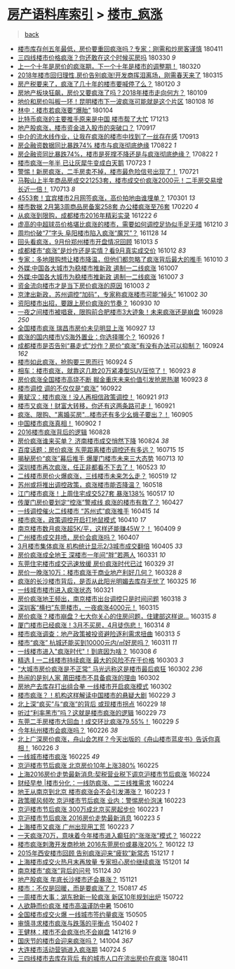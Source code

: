 [房产语料库索引](../../README.md)  > [楼市_疯涨](楼市_疯涨.md)
====
> [back](../README.md)

- [楼市库存创五年最低，房价要重回疯涨吗？专家：刚需和炒房客谨慎](http://jkwz.applinzi.com/ittc/7090749685700756487.html#%E6%A5%BC%E5%B8%82%E5%BA%93%E5%AD%98%E5%88%9B%E4%BA%94%E5%B9%B4%E6%9C%80%E4%BD%8E%EF%BC%8C%E6%88%BF%E4%BB%B7%E8%A6%81%E9%87%8D%E5%9B%9E%E7%96%AF%E6%B6%A8%E5%90%97%EF%BC%9F%E4%B8%93%E5%AE%B6%EF%BC%9A%E5%88%9A%E9%9C%80%E5%92%8C%E7%82%92%E6%88%BF%E5%AE%A2%E8%B0%A8%E6%85%8E) 180411  
- [三四线楼市价格疯涨？你还敢在这个时候买房吗](http://jkwz.applinzi.com/ittc/7086220897063273488.html#%E4%B8%89%E5%9B%9B%E7%BA%BF%E6%A5%BC%E5%B8%82%E4%BB%B7%E6%A0%BC%E7%96%AF%E6%B6%A8%EF%BC%9F%E4%BD%A0%E8%BF%98%E6%95%A2%E5%9C%A8%E8%BF%99%E4%B8%AA%E6%97%B6%E5%80%99%E4%B9%B0%E6%88%BF%E5%90%97) 180330 *9* 
- [上一个十年是房价的疯涨期，下一个十年是楼市的调整期！](http://jkwz.applinzi.com/ittc/7082618156596331526.html#%E4%B8%8A%E4%B8%80%E4%B8%AA%E5%8D%81%E5%B9%B4%E6%98%AF%E6%88%BF%E4%BB%B7%E7%9A%84%E7%96%AF%E6%B6%A8%E6%9C%9F%EF%BC%8C%E4%B8%8B%E4%B8%80%E4%B8%AA%E5%8D%81%E5%B9%B4%E6%98%AF%E6%A5%BC%E5%B8%82%E7%9A%84%E8%B0%83%E6%95%B4%E6%9C%9F%EF%BC%81) 180320  
- [2018年楼市回归理性,房价告别疯涨!开发商挥泪离场，刚需春天来了](http://jkwz.applinzi.com/ittc/7080744172971885578.html#2018%E5%B9%B4%E6%A5%BC%E5%B8%82%E5%9B%9E%E5%BD%92%E7%90%86%E6%80%A7%2C%E6%88%BF%E4%BB%B7%E5%91%8A%E5%88%AB%E7%96%AF%E6%B6%A8%21%E5%BC%80%E5%8F%91%E5%95%86%E6%8C%A5%E6%B3%AA%E7%A6%BB%E5%9C%BA%EF%BC%8C%E5%88%9A%E9%9C%80%E6%98%A5%E5%A4%A9%E6%9D%A5%E4%BA%86) 180315  
- [房产税要来了，疯涨了几十年的楼市要喊停了么？](http://jkwz.applinzi.com/ittc/7060612804053042182.html#%E6%88%BF%E4%BA%A7%E7%A8%8E%E8%A6%81%E6%9D%A5%E4%BA%86%EF%BC%8C%E7%96%AF%E6%B6%A8%E4%BA%86%E5%87%A0%E5%8D%81%E5%B9%B4%E7%9A%84%E6%A5%BC%E5%B8%82%E8%A6%81%E5%96%8A%E5%81%9C%E4%BA%86%E4%B9%88%EF%BC%9F) 180120 *3* 
- [房地产板块狂飙，房价又要疯涨了吗？2018年楼市走向何方？](http://jkwz.applinzi.com/ittc/7056513821647045649.html#%E6%88%BF%E5%9C%B0%E4%BA%A7%E6%9D%BF%E5%9D%97%E7%8B%82%E9%A3%99%EF%BC%8C%E6%88%BF%E4%BB%B7%E5%8F%88%E8%A6%81%E7%96%AF%E6%B6%A8%E4%BA%86%E5%90%97%EF%BC%9F2018%E5%B9%B4%E6%A5%BC%E5%B8%82%E8%B5%B0%E5%90%91%E4%BD%95%E6%96%B9%EF%BC%9F) 180109  
- [地价和房价叫板一环！昆明楼市下一波疯涨可能就是这个片区](http://jkwz.applinzi.com/ittc/7056189653349041159.html#%E5%9C%B0%E4%BB%B7%E5%92%8C%E6%88%BF%E4%BB%B7%E5%8F%AB%E6%9D%BF%E4%B8%80%E7%8E%AF%EF%BC%81%E6%98%86%E6%98%8E%E6%A5%BC%E5%B8%82%E4%B8%8B%E4%B8%80%E6%B3%A2%E7%96%AF%E6%B6%A8%E5%8F%AF%E8%83%BD%E5%B0%B1%E6%98%AF%E8%BF%99%E4%B8%AA%E7%89%87%E5%8C%BA) 180108 *16* 
- [林中：楼市若疯涨要“爆胎”](http://jkwz.applinzi.com/ittc/7054725850937689094.html#%E6%9E%97%E4%B8%AD%EF%BC%9A%E6%A5%BC%E5%B8%82%E8%8B%A5%E7%96%AF%E6%B6%A8%E8%A6%81%E2%80%9C%E7%88%86%E8%83%8E%E2%80%9D) 180104  
- [比特币疯涨的主要推手原来是中国 楼市帮了大忙](http://jkwz.applinzi.com/ittc/7046654739700253713.html#%E6%AF%94%E7%89%B9%E5%B8%81%E7%96%AF%E6%B6%A8%E7%9A%84%E4%B8%BB%E8%A6%81%E6%8E%A8%E6%89%8B%E5%8E%9F%E6%9D%A5%E6%98%AF%E4%B8%AD%E5%9B%BD+%E6%A5%BC%E5%B8%82%E5%B8%AE%E4%BA%86%E5%A4%A7%E5%BF%99) 171213  
- [地产股疯涨，楼市资金进入股市的突破口？](http://jkwz.applinzi.com/ittc/7014414848996410385.html#%E5%9C%B0%E4%BA%A7%E8%82%A1%E7%96%AF%E6%B6%A8%EF%BC%8C%E6%A5%BC%E5%B8%82%E8%B5%84%E9%87%91%E8%BF%9B%E5%85%A5%E8%82%A1%E5%B8%82%E7%9A%84%E7%AA%81%E7%A0%B4%E5%8F%A3%EF%BC%9F) 170917  
- [中介的流水线作业，让我在疯涨的楼市中找到了一丝存在感](http://jkwz.applinzi.com/ittc/7012732163601203985.html#%E4%B8%AD%E4%BB%8B%E7%9A%84%E6%B5%81%E6%B0%B4%E7%BA%BF%E4%BD%9C%E4%B8%9A%EF%BC%8C%E8%AE%A9%E6%88%91%E5%9C%A8%E7%96%AF%E6%B6%A8%E7%9A%84%E6%A5%BC%E5%B8%82%E4%B8%AD%E6%89%BE%E5%88%B0%E4%BA%86%E4%B8%80%E4%B8%9D%E5%AD%98%E5%9C%A8%E6%84%9F) 170913  
- [房企融资数据同比暴跌74% 楼市与疯涨彻底绝缘](http://jkwz.applinzi.com/ittc/7004690637767836688.html#%E6%88%BF%E4%BC%81%E8%9E%8D%E8%B5%84%E6%95%B0%E6%8D%AE%E5%90%8C%E6%AF%94%E6%9A%B4%E8%B7%8C74%25+%E6%A5%BC%E5%B8%82%E4%B8%8E%E7%96%AF%E6%B6%A8%E5%BD%BB%E5%BA%95%E7%BB%9D%E7%BC%98) 170822 *1* 
- [房企融资同比暴跌74%，楼市是死撑不降还是与疯涨彻底绝缘？](http://jkwz.applinzi.com/ittc/7004565517862700048.html#%E6%88%BF%E4%BC%81%E8%9E%8D%E8%B5%84%E5%90%8C%E6%AF%94%E6%9A%B4%E8%B7%8C74%25%EF%BC%8C%E6%A5%BC%E5%B8%82%E6%98%AF%E6%AD%BB%E6%92%91%E4%B8%8D%E9%99%8D%E8%BF%98%E6%98%AF%E4%B8%8E%E7%96%AF%E6%B6%A8%E5%BD%BB%E5%BA%95%E7%BB%9D%E7%BC%98%EF%BC%9F) 170822 *1* 
- [楼市疯涨一年半 已让灰犀牛变成白天鹅](http://jkwz.applinzi.com/ittc/6993509507840607249.html#%E6%A5%BC%E5%B8%82%E7%96%AF%E6%B6%A8%E4%B8%80%E5%B9%B4%E5%8D%8A+%E5%B7%B2%E8%AE%A9%E7%81%B0%E7%8A%80%E7%89%9B%E5%8F%98%E6%88%90%E7%99%BD%E5%A4%A9%E9%B9%85) 170723 *1* 
- [警惕！新房疯涨，二手房卖不掉，楼市最危险信号出现了！](http://jkwz.applinzi.com/ittc/6992697108749354001.html#%E8%AD%A6%E6%83%95%EF%BC%81%E6%96%B0%E6%88%BF%E7%96%AF%E6%B6%A8%EF%BC%8C%E4%BA%8C%E6%89%8B%E6%88%BF%E5%8D%96%E4%B8%8D%E6%8E%89%EF%BC%8C%E6%A5%BC%E5%B8%82%E6%9C%80%E5%8D%B1%E9%99%A9%E4%BF%A1%E5%8F%B7%E5%87%BA%E7%8E%B0%E4%BA%86%EF%BC%81) 170721  
- [马鞍山上半年商品房成交21253套，楼市成交价疯涨2000元！二手房交易增长近一倍！](http://jkwz.applinzi.com/ittc/6989762796165006353.html#%E9%A9%AC%E9%9E%8D%E5%B1%B1%E4%B8%8A%E5%8D%8A%E5%B9%B4%E5%95%86%E5%93%81%E6%88%BF%E6%88%90%E4%BA%A421253%E5%A5%97%EF%BC%8C%E6%A5%BC%E5%B8%82%E6%88%90%E4%BA%A4%E4%BB%B7%E7%96%AF%E6%B6%A82000%E5%85%83%EF%BC%81%E4%BA%8C%E6%89%8B%E6%88%BF%E4%BA%A4%E6%98%93%E5%A2%9E%E9%95%BF%E8%BF%91%E4%B8%80%E5%80%8D%EF%BC%81) 170713 *8* 
- [4553套！宜宾楼市2月网签疯涨，高价拍地由谁埋单？](http://jkwz.applinzi.com/ittc/6940082883246162948.html#4553%E5%A5%97%EF%BC%81%E5%AE%9C%E5%AE%BE%E6%A5%BC%E5%B8%822%E6%9C%88%E7%BD%91%E7%AD%BE%E7%96%AF%E6%B6%A8%EF%BC%8C%E9%AB%98%E4%BB%B7%E6%8B%8D%E5%9C%B0%E7%94%B1%E8%B0%81%E5%9F%8B%E5%8D%95%EF%BC%9F) 170301 *13* 
- [楼市数据 2月第3周商品房备案258套 办公楼疯涨至76套](http://jkwz.applinzi.com/ittc/6936780819946537989.html#%E6%A5%BC%E5%B8%82%E6%95%B0%E6%8D%AE+2%E6%9C%88%E7%AC%AC3%E5%91%A8%E5%95%86%E5%93%81%E6%88%BF%E5%A4%87%E6%A1%88258%E5%A5%97+%E5%8A%9E%E5%85%AC%E6%A5%BC%E7%96%AF%E6%B6%A8%E8%87%B376%E5%A5%97) 170220 *4* 
- [从疯涨到限购，成都楼市2016年精彩实录](http://jkwz.applinzi.com/ittc/6914518928574645253.html#%E4%BB%8E%E7%96%AF%E6%B6%A8%E5%88%B0%E9%99%90%E8%B4%AD%EF%BC%8C%E6%88%90%E9%83%BD%E6%A5%BC%E5%B8%822016%E5%B9%B4%E7%B2%BE%E5%BD%A9%E5%AE%9E%E5%BD%95) 161222 *6* 
- [虚高的中超球员价格堪比疯涨的楼市，需要如何调控足协似手足无措](http://jkwz.applinzi.com/ittc/6910018392269784069.html#%E8%99%9A%E9%AB%98%E7%9A%84%E4%B8%AD%E8%B6%85%E7%90%83%E5%91%98%E4%BB%B7%E6%A0%BC%E5%A0%AA%E6%AF%94%E7%96%AF%E6%B6%A8%E7%9A%84%E6%A5%BC%E5%B8%82%EF%BC%8C%E9%9C%80%E8%A6%81%E5%A6%82%E4%BD%95%E8%B0%83%E6%8E%A7%E8%B6%B3%E5%8D%8F%E4%BC%BC%E6%89%8B%E8%B6%B3%E6%97%A0%E6%8E%AA) 161210 *3* 
- [周均价破“7”字头 阜阳楼市陷入疯涨“魔咒”？](http://jkwz.applinzi.com/ittc/6905487897422988292.html#%E5%91%A8%E5%9D%87%E4%BB%B7%E7%A0%B4%E2%80%9C7%E2%80%9D%E5%AD%97%E5%A4%B4+%E9%98%9C%E9%98%B3%E6%A5%BC%E5%B8%82%E9%99%B7%E5%85%A5%E7%96%AF%E6%B6%A8%E2%80%9C%E9%AD%94%E5%92%92%E2%80%9D%EF%BC%9F) 161128 *14* 
- [回头看疯涨，9月份郑州楼市开盘情况回顾](http://jkwz.applinzi.com/ittc/6888417436440724485.html#%E5%9B%9E%E5%A4%B4%E7%9C%8B%E7%96%AF%E6%B6%A8%EF%BC%8C9%E6%9C%88%E4%BB%BD%E9%83%91%E5%B7%9E%E6%A5%BC%E5%B8%82%E5%BC%80%E7%9B%98%E6%83%85%E5%86%B5%E5%9B%9E%E9%A1%BE) 161013 *5* 
- [成都楼市“疯涨”是炒作还是实情？看9月真实成交价](http://jkwz.applinzi.com/ittc/6888060346656359428.html#%E6%88%90%E9%83%BD%E6%A5%BC%E5%B8%82%E2%80%9C%E7%96%AF%E6%B6%A8%E2%80%9D%E6%98%AF%E7%82%92%E4%BD%9C%E8%BF%98%E6%98%AF%E5%AE%9E%E6%83%85%EF%BC%9F%E7%9C%8B9%E6%9C%88%E7%9C%9F%E5%AE%9E%E6%88%90%E4%BA%A4%E4%BB%B7) 161012 *83* 
- [专家：多地限购想让楼市降温，但他们都忽略了疯涨背后最大的推手](http://jkwz.applinzi.com/ittc/6887432563236275204.html#%E4%B8%93%E5%AE%B6%EF%BC%9A%E5%A4%9A%E5%9C%B0%E9%99%90%E8%B4%AD%E6%83%B3%E8%AE%A9%E6%A5%BC%E5%B8%82%E9%99%8D%E6%B8%A9%EF%BC%8C%E4%BD%86%E4%BB%96%E4%BB%AC%E9%83%BD%E5%BF%BD%E7%95%A5%E4%BA%86%E7%96%AF%E6%B6%A8%E8%83%8C%E5%90%8E%E6%9C%80%E5%A4%A7%E7%9A%84%E6%8E%A8%E6%89%8B) 161010 *3* 
- [外媒:中国各大城市为稳楼市推新政 遏制一二线疯涨](http://jkwz.applinzi.com/ittc/6886174180935992324.html#%E5%A4%96%E5%AA%92%3A%E4%B8%AD%E5%9B%BD%E5%90%84%E5%A4%A7%E5%9F%8E%E5%B8%82%E4%B8%BA%E7%A8%B3%E6%A5%BC%E5%B8%82%E6%8E%A8%E6%96%B0%E6%94%BF+%E9%81%8F%E5%88%B6%E4%B8%80%E4%BA%8C%E7%BA%BF%E7%96%AF%E6%B6%A8) 161007  
- [外媒:中国各大城市为稳楼市推新政 遏制一二线疯涨](http://jkwz.applinzi.com/ittc/6886172885260960773.html#%E5%A4%96%E5%AA%92%3A%E4%B8%AD%E5%9B%BD%E5%90%84%E5%A4%A7%E5%9F%8E%E5%B8%82%E4%B8%BA%E7%A8%B3%E6%A5%BC%E5%B8%82%E6%8E%A8%E6%96%B0%E6%94%BF+%E9%81%8F%E5%88%B6%E4%B8%80%E4%BA%8C%E7%BA%BF%E7%96%AF%E6%B6%A8) 161007 *3* 
- [资金流向楼市才是当下房价疯涨的原因](http://jkwz.applinzi.com/ittc/6884715629457703940.html#%E8%B5%84%E9%87%91%E6%B5%81%E5%90%91%E6%A5%BC%E5%B8%82%E6%89%8D%E6%98%AF%E5%BD%93%E4%B8%8B%E6%88%BF%E4%BB%B7%E7%96%AF%E6%B6%A8%E7%9A%84%E5%8E%9F%E5%9B%A0) 161003 *2* 
- [京津出新政，苏州调控“加码”，专家称疯涨楼市可能“掉头”](http://jkwz.applinzi.com/ittc/6884327949620216837.html#%E4%BA%AC%E6%B4%A5%E5%87%BA%E6%96%B0%E6%94%BF%EF%BC%8C%E8%8B%8F%E5%B7%9E%E8%B0%83%E6%8E%A7%E2%80%9C%E5%8A%A0%E7%A0%81%E2%80%9D%EF%BC%8C%E4%B8%93%E5%AE%B6%E7%A7%B0%E7%96%AF%E6%B6%A8%E6%A5%BC%E5%B8%82%E5%8F%AF%E8%83%BD%E2%80%9C%E6%8E%89%E5%A4%B4%E2%80%9D) 161002 *30* 
- [资阳楼市出招，要跟上房价疯涨的节奏？](http://jkwz.applinzi.com/ittc/6883713497057199108.html#%E8%B5%84%E9%98%B3%E6%A5%BC%E5%B8%82%E5%87%BA%E6%8B%9B%EF%BC%8C%E8%A6%81%E8%B7%9F%E4%B8%8A%E6%88%BF%E4%BB%B7%E7%96%AF%E6%B6%A8%E7%9A%84%E8%8A%82%E5%A5%8F%EF%BC%9F) 160930 *10* 
- [一夜之间楼市被唱衰，限购前合肥楼市3大迹象！未来疯涨还是崩盘](http://jkwz.applinzi.com/ittc/6882837237242283013.html#%E4%B8%80%E5%A4%9C%E4%B9%8B%E9%97%B4%E6%A5%BC%E5%B8%82%E8%A2%AB%E5%94%B1%E8%A1%B0%EF%BC%8C%E9%99%90%E8%B4%AD%E5%89%8D%E5%90%88%E8%82%A5%E6%A5%BC%E5%B8%823%E5%A4%A7%E8%BF%B9%E8%B1%A1%EF%BC%81%E6%9C%AA%E6%9D%A5%E7%96%AF%E6%B6%A8%E8%BF%98%E6%98%AF%E5%B4%A9%E7%9B%98) 160928 *250* 
- [全国楼市疯涨 瑞昌市房价未见明显上涨](http://jkwz.applinzi.com/ittc/6882489111033676804.html#%E5%85%A8%E5%9B%BD%E6%A5%BC%E5%B8%82%E7%96%AF%E6%B6%A8+%E7%91%9E%E6%98%8C%E5%B8%82%E6%88%BF%E4%BB%B7%E6%9C%AA%E8%A7%81%E6%98%8E%E6%98%BE%E4%B8%8A%E6%B6%A8) 160927 *13* 
- [疯涨的国内楼市VS海外置业：你选择哪个？](http://jkwz.applinzi.com/ittc/6882088616905409540.html#%E7%96%AF%E6%B6%A8%E7%9A%84%E5%9B%BD%E5%86%85%E6%A5%BC%E5%B8%82VS%E6%B5%B7%E5%A4%96%E7%BD%AE%E4%B8%9A%EF%BC%9A%E4%BD%A0%E9%80%89%E6%8B%A9%E5%93%AA%E4%B8%AA%EF%BC%9F) 160926 *1* 
- [成都楼市是否告别“暴走式”炒作？房价“疯涨”有没有办法可以抑制？](http://jkwz.applinzi.com/ittc/6881525179573863428.html#%E6%88%90%E9%83%BD%E6%A5%BC%E5%B8%82%E6%98%AF%E5%90%A6%E5%91%8A%E5%88%AB%E2%80%9C%E6%9A%B4%E8%B5%B0%E5%BC%8F%E2%80%9D%E7%82%92%E4%BD%9C%EF%BC%9F%E6%88%BF%E4%BB%B7%E2%80%9C%E7%96%AF%E6%B6%A8%E2%80%9D%E6%9C%89%E6%B2%A1%E6%9C%89%E5%8A%9E%E6%B3%95%E5%8F%AF%E4%BB%A5%E6%8A%91%E5%88%B6%EF%BC%9F) 160924 *162* 
- [楼市如此疯涨，抢购要三思而行](http://jkwz.applinzi.com/ittc/6881344782982448132.html#%E6%A5%BC%E5%B8%82%E5%A6%82%E6%AD%A4%E7%96%AF%E6%B6%A8%EF%BC%8C%E6%8A%A2%E8%B4%AD%E8%A6%81%E4%B8%89%E6%80%9D%E8%80%8C%E8%A1%8C) 160924 *5* 
- [相车：楼市疯涨，就靠这几款20万紧凑型SUV压惊了！](http://jkwz.applinzi.com/ittc/6880724170568107013.html#%E7%9B%B8%E8%BD%A6%EF%BC%9A%E6%A5%BC%E5%B8%82%E7%96%AF%E6%B6%A8%EF%BC%8C%E5%B0%B1%E9%9D%A0%E8%BF%99%E5%87%A0%E6%AC%BE20%E4%B8%87%E7%B4%A7%E5%87%91%E5%9E%8BSUV%E5%8E%8B%E6%83%8A%E4%BA%86%EF%BC%81) 160923 *8* 
- [房价疯涨全国楼市高烧不断 掘金重庆未来价值引发抢房热潮](http://jkwz.applinzi.com/ittc/6880909803387356165.html#%E6%88%BF%E4%BB%B7%E7%96%AF%E6%B6%A8%E5%85%A8%E5%9B%BD%E6%A5%BC%E5%B8%82%E9%AB%98%E7%83%A7%E4%B8%8D%E6%96%AD+%E6%8E%98%E9%87%91%E9%87%8D%E5%BA%86%E6%9C%AA%E6%9D%A5%E4%BB%B7%E5%80%BC%E5%BC%95%E5%8F%91%E6%8A%A2%E6%88%BF%E7%83%AD%E6%BD%AE) 160923 *8* 
- [楼市调控 调的不仅仅是“疯涨”](http://jkwz.applinzi.com/ittc/6880607832709268485.html#%E6%A5%BC%E5%B8%82%E8%B0%83%E6%8E%A7+%E8%B0%83%E7%9A%84%E4%B8%8D%E4%BB%85%E4%BB%85%E6%98%AF%E2%80%9C%E7%96%AF%E6%B6%A8%E2%80%9D) 160922  
- [黄斌汉：楼市疯涨！没人再相信政策调控！](http://jkwz.applinzi.com/ittc/6880313262494712836.html#%E9%BB%84%E6%96%8C%E6%B1%89%EF%BC%9A%E6%A5%BC%E5%B8%82%E7%96%AF%E6%B6%A8%EF%BC%81%E6%B2%A1%E4%BA%BA%E5%86%8D%E7%9B%B8%E4%BF%A1%E6%94%BF%E7%AD%96%E8%B0%83%E6%8E%A7%EF%BC%81) 160921 *913* 
- [楼市又疯涨！财富大转移，你还有这两条路可走！](http://jkwz.applinzi.com/ittc/6880246867836797956.html#%E6%A5%BC%E5%B8%82%E5%8F%88%E7%96%AF%E6%B6%A8%EF%BC%81%E8%B4%A2%E5%AF%8C%E5%A4%A7%E8%BD%AC%E7%A7%BB%EF%BC%8C%E4%BD%A0%E8%BF%98%E6%9C%89%E8%BF%99%E4%B8%A4%E6%9D%A1%E8%B7%AF%E5%8F%AF%E8%B5%B0%EF%BC%81) 160921  
- [疯涨、限购、&quot;离婚买房&quot;...楼市还有多少幺蛾子要出？！](http://jkwz.applinzi.com/ittc/6874342669790217220.html#%E7%96%AF%E6%B6%A8%E3%80%81%E9%99%90%E8%B4%AD%E3%80%81%26quot%3B%E7%A6%BB%E5%A9%9A%E4%B9%B0%E6%88%BF%26quot%3B...%E6%A5%BC%E5%B8%82%E8%BF%98%E6%9C%89%E5%A4%9A%E5%B0%91%E5%B9%BA%E8%9B%BE%E5%AD%90%E8%A6%81%E5%87%BA%EF%BC%9F%EF%BC%81) 160905  
- [中国楼市疯涨真相！](http://jkwz.applinzi.com/ittc/6873191919429092357.html#%E4%B8%AD%E5%9B%BD%E6%A5%BC%E5%B8%82%E7%96%AF%E6%B6%A8%E7%9C%9F%E7%9B%B8%EF%BC%81) 160902 *1* 
- [2016楼市疯涨背后的逻辑](http://jkwz.applinzi.com/ittc/6871320883314033669.html#2016%E6%A5%BC%E5%B8%82%E7%96%AF%E6%B6%A8%E8%83%8C%E5%90%8E%E7%9A%84%E9%80%BB%E8%BE%91) 160828  
- [房价疯涨谁来买单？ 济南楼市成交悄然下降](http://jkwz.applinzi.com/ittc/6869998388803798021.html#%E6%88%BF%E4%BB%B7%E7%96%AF%E6%B6%A8%E8%B0%81%E6%9D%A5%E4%B9%B0%E5%8D%95%EF%BC%9F+%E6%B5%8E%E5%8D%97%E6%A5%BC%E5%B8%82%E6%88%90%E4%BA%A4%E6%82%84%E7%84%B6%E4%B8%8B%E9%99%8D) 160824 *38* 
- [百度话题：房价疯涨 东莞距离楼市调控还有多远？](http://jkwz.applinzi.com/ittc/6854977059000157188.html#%E7%99%BE%E5%BA%A6%E8%AF%9D%E9%A2%98%EF%BC%9A%E6%88%BF%E4%BB%B7%E7%96%AF%E6%B6%A8+%E4%B8%9C%E8%8E%9E%E8%B7%9D%E7%A6%BB%E6%A5%BC%E5%B8%82%E8%B0%83%E6%8E%A7%E8%BF%98%E6%9C%89%E5%A4%9A%E8%BF%9C%EF%BC%9F) 160715 *15* 
- [揭秘房价“疯涨”幕后推手 爆厦门楼市未来三大态势](http://jkwz.applinzi.com/ittc/6854392844420383748.html#%E6%8F%AD%E7%A7%98%E6%88%BF%E4%BB%B7%E2%80%9C%E7%96%AF%E6%B6%A8%E2%80%9D%E5%B9%95%E5%90%8E%E6%8E%A8%E6%89%8B+%E7%88%86%E5%8E%A6%E9%97%A8%E6%A5%BC%E5%B8%82%E6%9C%AA%E6%9D%A5%E4%B8%89%E5%A4%A7%E6%80%81%E5%8A%BF) 160713 *10* 
- [深圳楼市再次疯涨，任正非都看不下去了！](http://jkwz.applinzi.com/ittc/6835372067050226693.html#%E6%B7%B1%E5%9C%B3%E6%A5%BC%E5%B8%82%E5%86%8D%E6%AC%A1%E7%96%AF%E6%B6%A8%EF%BC%8C%E4%BB%BB%E6%AD%A3%E9%9D%9E%E9%83%BD%E7%9C%8B%E4%B8%8D%E4%B8%8B%E5%8E%BB%E4%BA%86%EF%BC%81) 160523 *10* 
- [二线楼市房价火爆疯涨，三线楼市未来怎么走？](http://jkwz.applinzi.com/ittc/6833961015431398404.html#%E4%BA%8C%E7%BA%BF%E6%A5%BC%E5%B8%82%E6%88%BF%E4%BB%B7%E7%81%AB%E7%88%86%E7%96%AF%E6%B6%A8%EF%BC%8C%E4%B8%89%E7%BA%BF%E6%A5%BC%E5%B8%82%E6%9C%AA%E6%9D%A5%E6%80%8E%E4%B9%88%E8%B5%B0%EF%BC%9F) 160519 *12* 
- [苏州或将推出调控政策，疯涨楼市能否降温？](http://jkwz.applinzi.com/ittc/6833639961416696836.html#%E8%8B%8F%E5%B7%9E%E6%88%96%E5%B0%86%E6%8E%A8%E5%87%BA%E8%B0%83%E6%8E%A7%E6%94%BF%E7%AD%96%EF%BC%8C%E7%96%AF%E6%B6%A8%E6%A5%BC%E5%B8%82%E8%83%BD%E5%90%A6%E9%99%8D%E6%B8%A9%EF%BC%9F) 160518  
- [江门楼市疯涨！上周住宅成交527套 暴涨138%](http://jkwz.applinzi.com/ittc/6833126822493291525.html#%E6%B1%9F%E9%97%A8%E6%A5%BC%E5%B8%82%E7%96%AF%E6%B6%A8%EF%BC%81%E4%B8%8A%E5%91%A8%E4%BD%8F%E5%AE%85%E6%88%90%E4%BA%A4527%E5%A5%97+%E6%9A%B4%E6%B6%A8138%25) 160517 *10* 
- [传厦门房价要划定“控涨”警戒线 疯涨的楼市有救了？](http://jkwz.applinzi.com/ittc/6825839160719836164.html#%E4%BC%A0%E5%8E%A6%E9%97%A8%E6%88%BF%E4%BB%B7%E8%A6%81%E5%88%92%E5%AE%9A%E2%80%9C%E6%8E%A7%E6%B6%A8%E2%80%9D%E8%AD%A6%E6%88%92%E7%BA%BF+%E7%96%AF%E6%B6%A8%E7%9A%84%E6%A5%BC%E5%B8%82%E6%9C%89%E6%95%91%E4%BA%86%EF%BC%9F) 160427  
- [一线调控催火二线楼市 “苏州式”疯涨推手](http://jkwz.applinzi.com/ittc/6821450455586440196.html#%E4%B8%80%E7%BA%BF%E8%B0%83%E6%8E%A7%E5%82%AC%E7%81%AB%E4%BA%8C%E7%BA%BF%E6%A5%BC%E5%B8%82+%E2%80%9C%E8%8B%8F%E5%B7%9E%E5%BC%8F%E2%80%9D%E7%96%AF%E6%B6%A8%E6%8E%A8%E6%89%8B) 160415 *14* 
- [楼市疯涨，政策调控开启打地鼠模式](http://jkwz.applinzi.com/ittc/6819569461111555076.html#%E6%A5%BC%E5%B8%82%E7%96%AF%E6%B6%A8%EF%BC%8C%E6%94%BF%E7%AD%96%E8%B0%83%E6%8E%A7%E5%BC%80%E5%90%AF%E6%89%93%E5%9C%B0%E9%BC%A0%E6%A8%A1%E5%BC%8F) 160410 *17* 
- [南京楼市数月疯涨超5K/平，这样还能赚45W？！](http://jkwz.applinzi.com/ittc/6818995731910099973.html#%E5%8D%97%E4%BA%AC%E6%A5%BC%E5%B8%82%E6%95%B0%E6%9C%88%E7%96%AF%E6%B6%A8%E8%B6%855K%2F%E5%B9%B3%EF%BC%8C%E8%BF%99%E6%A0%B7%E8%BF%98%E8%83%BD%E8%B5%9A45W%EF%BC%9F%EF%BC%81) 160409 *9* 
- [广州楼市成交井喷，房价会疯涨吗？](http://jkwz.applinzi.com/ittc/6818368697101976581.html#%E5%B9%BF%E5%B7%9E%E6%A5%BC%E5%B8%82%E6%88%90%E4%BA%A4%E4%BA%95%E5%96%B7%EF%BC%8C%E6%88%BF%E4%BB%B7%E4%BC%9A%E7%96%AF%E6%B6%A8%E5%90%97%EF%BC%9F) 160407  
- [3月楼市集体疯涨 机构统计显示2/3城市成交翻倍](http://jkwz.applinzi.com/ittc/6817720095790859269.html#3%E6%9C%88%E6%A5%BC%E5%B8%82%E9%9B%86%E4%BD%93%E7%96%AF%E6%B6%A8+%E6%9C%BA%E6%9E%84%E7%BB%9F%E8%AE%A1%E6%98%BE%E7%A4%BA2%2F3%E5%9F%8E%E5%B8%82%E6%88%90%E4%BA%A4%E7%BF%BB%E5%80%8D) 160405 *33* 
- [房价疯涨成全地王 深楼市一年间“胖”若两人](http://jkwz.applinzi.com/ittc/6815723801144722437.html#%E6%88%BF%E4%BB%B7%E7%96%AF%E6%B6%A8%E6%88%90%E5%85%A8%E5%9C%B0%E7%8E%8B+%E6%B7%B1%E6%A5%BC%E5%B8%82%E4%B8%80%E5%B9%B4%E9%97%B4%E2%80%9C%E8%83%96%E2%80%9D%E8%8B%A5%E4%B8%A4%E4%BA%BA) 160331 *10* 
- [东莞住宅楼市成交迅速放缓 房价疯涨时代已过](http://jkwz.applinzi.com/ittc/6814957453716227077.html#%E4%B8%9C%E8%8E%9E%E4%BD%8F%E5%AE%85%E6%A5%BC%E5%B8%82%E6%88%90%E4%BA%A4%E8%BF%85%E9%80%9F%E6%94%BE%E7%BC%93+%E6%88%BF%E4%BB%B7%E7%96%AF%E6%B6%A8%E6%97%B6%E4%BB%A3%E5%B7%B2%E8%BF%87) 160329 *31* 
- [房价一晚涨10万：楼市疯涨于商业地产利好几何？](http://jkwz.applinzi.com/ittc/6814647482008994820.html#%E6%88%BF%E4%BB%B7%E4%B8%80%E6%99%9A%E6%B6%A810%E4%B8%87%EF%BC%9A%E6%A5%BC%E5%B8%82%E7%96%AF%E6%B6%A8%E4%BA%8E%E5%95%86%E4%B8%9A%E5%9C%B0%E4%BA%A7%E5%88%A9%E5%A5%BD%E5%87%A0%E4%BD%95%EF%BC%9F) 160328 *8* 
- [疯涨的长沙楼市背后，是否从此阳光明媚去库存无忧了](http://jkwz.applinzi.com/ittc/6813547823278588933.html#%E7%96%AF%E6%B6%A8%E7%9A%84%E9%95%BF%E6%B2%99%E6%A5%BC%E5%B8%82%E8%83%8C%E5%90%8E%EF%BC%8C%E6%98%AF%E5%90%A6%E4%BB%8E%E6%AD%A4%E9%98%B3%E5%85%89%E6%98%8E%E5%AA%9A%E5%8E%BB%E5%BA%93%E5%AD%98%E6%97%A0%E5%BF%A7%E4%BA%86) 160325 *16* 
- [一线城市楼市进入疯涨状态](http://jkwz.applinzi.com/ittc/6803002680133813252.html#%E4%B8%80%E7%BA%BF%E5%9F%8E%E5%B8%82%E6%A5%BC%E5%B8%82%E8%BF%9B%E5%85%A5%E7%96%AF%E6%B6%A8%E7%8A%B6%E6%80%81) 160321  
- [房价疯涨地王频出，南京楼市出台调控只是时间问题](http://jkwz.applinzi.com/ittc/6810994672277128197.html#%E6%88%BF%E4%BB%B7%E7%96%AF%E6%B6%A8%E5%9C%B0%E7%8E%8B%E9%A2%91%E5%87%BA%EF%BC%8C%E5%8D%97%E4%BA%AC%E6%A5%BC%E5%B8%82%E5%87%BA%E5%8F%B0%E8%B0%83%E6%8E%A7%E5%8F%AA%E6%98%AF%E6%97%B6%E9%97%B4%E9%97%AE%E9%A2%98) 160318 *3* 
- [深圳客“横扫”东莞楼市，一夜疯涨4000元！](http://jkwz.applinzi.com/ittc/6809851297972880389.html#%E6%B7%B1%E5%9C%B3%E5%AE%A2%E2%80%9C%E6%A8%AA%E6%89%AB%E2%80%9D%E4%B8%9C%E8%8E%9E%E6%A5%BC%E5%B8%82%EF%BC%8C%E4%B8%80%E5%A4%9C%E7%96%AF%E6%B6%A84000%E5%85%83%EF%BC%81) 160315  
- [房价疯涨？楼市崩盘？七大你关心的住房问题，住建部这样说...](http://jkwz.applinzi.com/ittc/6809801908462027780.html#%E6%88%BF%E4%BB%B7%E7%96%AF%E6%B6%A8%EF%BC%9F%E6%A5%BC%E5%B8%82%E5%B4%A9%E7%9B%98%EF%BC%9F%E4%B8%83%E5%A4%A7%E4%BD%A0%E5%85%B3%E5%BF%83%E7%9A%84%E4%BD%8F%E6%88%BF%E9%97%AE%E9%A2%98%EF%BC%8C%E4%BD%8F%E5%BB%BA%E9%83%A8%E8%BF%99%E6%A0%B7%E8%AF%B4...) 160315 *8* 
- [厦门楼市已经疯涨！3月不买房，4月徒伤悲！](http://jkwz.applinzi.com/ittc/6809419188007355397.html#%E5%8E%A6%E9%97%A8%E6%A5%BC%E5%B8%82%E5%B7%B2%E7%BB%8F%E7%96%AF%E6%B6%A8%EF%BC%813%E6%9C%88%E4%B8%8D%E4%B9%B0%E6%88%BF%EF%BC%8C4%E6%9C%88%E5%BE%92%E4%BC%A4%E6%82%B2%EF%BC%81) 160314 *8* 
- [楼市疯涨调查：地产政策被投资避险逐利需求扭曲](http://jkwz.applinzi.com/ittc/6809033604512351237.html#%E6%A5%BC%E5%B8%82%E7%96%AF%E6%B6%A8%E8%B0%83%E6%9F%A5%EF%BC%9A%E5%9C%B0%E4%BA%A7%E6%94%BF%E7%AD%96%E8%A2%AB%E6%8A%95%E8%B5%84%E9%81%BF%E9%99%A9%E9%80%90%E5%88%A9%E9%9C%80%E6%B1%82%E6%89%AD%E6%9B%B2) 160313 *5* 
- [楼市“疯涨” 杭城还能买到10000元内/㎡好房吗？](http://jkwz.applinzi.com/ittc/6808371233917764612.html#%E6%A5%BC%E5%B8%82%E2%80%9C%E7%96%AF%E6%B6%A8%E2%80%9D+%E6%9D%AD%E5%9F%8E%E8%BF%98%E8%83%BD%E4%B9%B0%E5%88%B010000%E5%85%83%E5%86%85%2F%E3%8E%A1%E5%A5%BD%E6%88%BF%E5%90%97%EF%BC%9F) 160311 *11* 
- [一线楼市进入&quot;疯涨时代&quot;！到底因为啥？](http://jkwz.applinzi.com/ittc/6807338193678500869.html#%E4%B8%80%E7%BA%BF%E6%A5%BC%E5%B8%82%E8%BF%9B%E5%85%A5%26quot%3B%E7%96%AF%E6%B6%A8%E6%97%B6%E4%BB%A3%26quot%3B%EF%BC%81%E5%88%B0%E5%BA%95%E5%9B%A0%E4%B8%BA%E5%95%A5%EF%BC%9F) 160308 *6* 
- [精选┃一二线楼市持续疯涨 最大的风险不在于价格](http://jkwz.applinzi.com/ittc/6805459034324861957.html#%E7%B2%BE%E9%80%89%E2%94%83%E4%B8%80%E4%BA%8C%E7%BA%BF%E6%A5%BC%E5%B8%82%E6%8C%81%E7%BB%AD%E7%96%AF%E6%B6%A8+%E6%9C%80%E5%A4%A7%E7%9A%84%E9%A3%8E%E9%99%A9%E4%B8%8D%E5%9C%A8%E4%BA%8E%E4%BB%B7%E6%A0%BC) 160303 *3* 
- [“大城市房价疯涨是不正常” 马光远称这是楼市最后疯狂](http://jkwz.applinzi.com/ittc/6805080809245508613.html#%E2%80%9C%E5%A4%A7%E5%9F%8E%E5%B8%82%E6%88%BF%E4%BB%B7%E7%96%AF%E6%B6%A8%E6%98%AF%E4%B8%8D%E6%AD%A3%E5%B8%B8%E2%80%9D+%E9%A9%AC%E5%85%89%E8%BF%9C%E7%A7%B0%E8%BF%99%E6%98%AF%E6%A5%BC%E5%B8%82%E6%9C%80%E5%90%8E%E7%96%AF%E7%8B%82) 160302 *236* 
- [热闹的是别人家 莆田楼市不具备疯涨的理由](http://jkwz.applinzi.com/ittc/6805033568866665476.html#%E7%83%AD%E9%97%B9%E7%9A%84%E6%98%AF%E5%88%AB%E4%BA%BA%E5%AE%B6+%E8%8E%86%E7%94%B0%E6%A5%BC%E5%B8%82%E4%B8%8D%E5%85%B7%E5%A4%87%E7%96%AF%E6%B6%A8%E7%9A%84%E7%90%86%E7%94%B1) 160302  
- [房地产去库存打出组合拳 一线楼市开启疯涨模式](http://jkwz.applinzi.com/ittc/6804999107340928004.html#%E6%88%BF%E5%9C%B0%E4%BA%A7%E5%8E%BB%E5%BA%93%E5%AD%98%E6%89%93%E5%87%BA%E7%BB%84%E5%90%88%E6%8B%B3+%E4%B8%80%E7%BA%BF%E6%A5%BC%E5%B8%82%E5%BC%80%E5%90%AF%E7%96%AF%E6%B6%A8%E6%A8%A1%E5%BC%8F) 160302  
- [楼市疯涨？！机构这样解读中国楼市的悬疑大剧](http://jkwz.applinzi.com/ittc/6804359633674175492.html#%E6%A5%BC%E5%B8%82%E7%96%AF%E6%B6%A8%EF%BC%9F%EF%BC%81%E6%9C%BA%E6%9E%84%E8%BF%99%E6%A0%B7%E8%A7%A3%E8%AF%BB%E4%B8%AD%E5%9B%BD%E6%A5%BC%E5%B8%82%E7%9A%84%E6%82%AC%E7%96%91%E5%A4%A7%E5%89%A7) 160229 *3* 
- [北上深“疯买”与“疯涨”的背后 或现楼市拐点](http://jkwz.applinzi.com/ittc/6804320759203759109.html#%E5%8C%97%E4%B8%8A%E6%B7%B1%E2%80%9C%E7%96%AF%E4%B9%B0%E2%80%9D%E4%B8%8E%E2%80%9C%E7%96%AF%E6%B6%A8%E2%80%9D%E7%9A%84%E8%83%8C%E5%90%8E+%E6%88%96%E7%8E%B0%E6%A5%BC%E5%B8%82%E6%8B%90%E7%82%B9) 160229 *18* 
- [听过“利率黑市”吗？这就是楼市疯涨的逻辑](http://jkwz.applinzi.com/ittc/6804274075513914373.html#%E5%90%AC%E8%BF%87%E2%80%9C%E5%88%A9%E7%8E%87%E9%BB%91%E5%B8%82%E2%80%9D%E5%90%97%EF%BC%9F%E8%BF%99%E5%B0%B1%E6%98%AF%E6%A5%BC%E5%B8%82%E7%96%AF%E6%B6%A8%E7%9A%84%E9%80%BB%E8%BE%91) 160229 *73* 
- [东莞二手房楼市大回血！成交环比疯涨79.55%！](http://jkwz.applinzi.com/ittc/6804260645855822852.html#%E4%B8%9C%E8%8E%9E%E4%BA%8C%E6%89%8B%E6%88%BF%E6%A5%BC%E5%B8%82%E5%A4%A7%E5%9B%9E%E8%A1%80%EF%BC%81%E6%88%90%E4%BA%A4%E7%8E%AF%E6%AF%94%E7%96%AF%E6%B6%A879.55%25%EF%BC%81) 160229 *5* 
- [今年杭州楼市会疯涨吗？](http://jkwz.applinzi.com/ittc/6803084679414547461.html#%E4%BB%8A%E5%B9%B4%E6%9D%AD%E5%B7%9E%E6%A5%BC%E5%B8%82%E4%BC%9A%E7%96%AF%E6%B6%A8%E5%90%97%EF%BC%9F) 160226 *38* 
- [北上广深房价疯涨，舟山会怎样？今天出版的《舟山楼市蓝皮书》告诉你真相！](http://jkwz.applinzi.com/ittc/6802935247519876101.html#%E5%8C%97%E4%B8%8A%E5%B9%BF%E6%B7%B1%E6%88%BF%E4%BB%B7%E7%96%AF%E6%B6%A8%EF%BC%8C%E8%88%9F%E5%B1%B1%E4%BC%9A%E6%80%8E%E6%A0%B7%EF%BC%9F%E4%BB%8A%E5%A4%A9%E5%87%BA%E7%89%88%E7%9A%84%E3%80%8A%E8%88%9F%E5%B1%B1%E6%A5%BC%E5%B8%82%E8%93%9D%E7%9A%AE%E4%B9%A6%E3%80%8B%E5%91%8A%E8%AF%89%E4%BD%A0%E7%9C%9F%E7%9B%B8%EF%BC%81) 160226 *3* 
- [一线城市楼市疯涨](http://jkwz.applinzi.com/ittc/6802719438839219205.html#%E4%B8%80%E7%BA%BF%E5%9F%8E%E5%B8%82%E6%A5%BC%E5%B8%82%E7%96%AF%E6%B6%A8) 160225 *49* 
- [京沪楼市节后疯涨 北京房价10年上涨380%](http://jkwz.applinzi.com/ittc/6802689419203052548.html#%E4%BA%AC%E6%B2%AA%E6%A5%BC%E5%B8%82%E8%8A%82%E5%90%8E%E7%96%AF%E6%B6%A8+%E5%8C%97%E4%BA%AC%E6%88%BF%E4%BB%B710%E5%B9%B4%E4%B8%8A%E6%B6%A8380%25) 160225  
- [上海2016房价走势最新消息:契税营业税下调京沪楼市节后疯涨](http://jkwz.applinzi.com/ittc/6802401678477231108.html#%E4%B8%8A%E6%B5%B72016%E6%88%BF%E4%BB%B7%E8%B5%B0%E5%8A%BF%E6%9C%80%E6%96%B0%E6%B6%88%E6%81%AF%3A%E5%A5%91%E7%A8%8E%E8%90%A5%E4%B8%9A%E7%A8%8E%E4%B8%8B%E8%B0%83%E4%BA%AC%E6%B2%AA%E6%A5%BC%E5%B8%82%E8%8A%82%E5%90%8E%E7%96%AF%E6%B6%A8) 160224  
- [财经早参 |楼市分化：一线防疯涨、二三线推需求](http://jkwz.applinzi.com/ittc/6802307315768230917.html#%E8%B4%A2%E7%BB%8F%E6%97%A9%E5%8F%82+%7C%E6%A5%BC%E5%B8%82%E5%88%86%E5%8C%96%EF%BC%9A%E4%B8%80%E7%BA%BF%E9%98%B2%E7%96%AF%E6%B6%A8%E3%80%81%E4%BA%8C%E4%B8%89%E7%BA%BF%E6%8E%A8%E9%9C%80%E6%B1%82) 160224  
- [地王从南京到北京 楼市疯涨会不会引发滞涨？](http://jkwz.applinzi.com/ittc/6802137565868065796.html#%E5%9C%B0%E7%8E%8B%E4%BB%8E%E5%8D%97%E4%BA%AC%E5%88%B0%E5%8C%97%E4%BA%AC+%E6%A5%BC%E5%B8%82%E7%96%AF%E6%B6%A8%E4%BC%9A%E4%B8%8D%E4%BC%9A%E5%BC%95%E5%8F%91%E6%BB%9E%E6%B6%A8%EF%BC%9F) 160223 *1* 
- [政策暖风频吹 京沪楼市节后疯涨 业内：警惕房价泡沫](http://jkwz.applinzi.com/ittc/6802056760294638597.html#%E6%94%BF%E7%AD%96%E6%9A%96%E9%A3%8E%E9%A2%91%E5%90%B9+%E4%BA%AC%E6%B2%AA%E6%A5%BC%E5%B8%82%E8%8A%82%E5%90%8E%E7%96%AF%E6%B6%A8+%E4%B8%9A%E5%86%85%EF%BC%9A%E8%AD%A6%E6%83%95%E6%88%BF%E4%BB%B7%E6%B3%A1%E6%B2%AB) 160223  
- [京沪楼市节后疯涨 300万成北京买房起步价](http://jkwz.applinzi.com/ittc/6802052555093836805.html#%E4%BA%AC%E6%B2%AA%E6%A5%BC%E5%B8%82%E8%8A%82%E5%90%8E%E7%96%AF%E6%B6%A8+300%E4%B8%87%E6%88%90%E5%8C%97%E4%BA%AC%E4%B9%B0%E6%88%BF%E8%B5%B7%E6%AD%A5%E4%BB%B7) 160223 *1* 
- [京沪楼市节后疯涨 2016房价走势最新消息](http://jkwz.applinzi.com/ittc/6802016239027225604.html#%E4%BA%AC%E6%B2%AA%E6%A5%BC%E5%B8%82%E8%8A%82%E5%90%8E%E7%96%AF%E6%B6%A8+2016%E6%88%BF%E4%BB%B7%E8%B5%B0%E5%8A%BF%E6%9C%80%E6%96%B0%E6%B6%88%E6%81%AF) 160223 *5* 
- [上海楼市又疯涨 广州出现用工荒](http://jkwz.applinzi.com/ittc/6801971580682896388.html#%E4%B8%8A%E6%B5%B7%E6%A5%BC%E5%B8%82%E5%8F%88%E7%96%AF%E6%B6%A8+%E5%B9%BF%E5%B7%9E%E5%87%BA%E7%8E%B0%E7%94%A8%E5%B7%A5%E8%8D%92) 160223 *7* 
- [一天疯涨70万，意味着今年楼市进入癫狂的“涨涨涨”模式？](http://jkwz.applinzi.com/ittc/6801666450133615620.html#%E4%B8%80%E5%A4%A9%E7%96%AF%E6%B6%A870%E4%B8%87%EF%BC%8C%E6%84%8F%E5%91%B3%E7%9D%80%E4%BB%8A%E5%B9%B4%E6%A5%BC%E5%B8%82%E8%BF%9B%E5%85%A5%E7%99%AB%E7%8B%82%E7%9A%84%E2%80%9C%E6%B6%A8%E6%B6%A8%E6%B6%A8%E2%80%9D%E6%A8%A1%E5%BC%8F%EF%BC%9F) 160222  
- [楼市疯涨刺激开发商抢地 2016东莞房价或暴涨20%？](http://jkwz.applinzi.com/ittc/6790080494683292676.html#%E6%A5%BC%E5%B8%82%E7%96%AF%E6%B6%A8%E5%88%BA%E6%BF%80%E5%BC%80%E5%8F%91%E5%95%86%E6%8A%A2%E5%9C%B0+2016%E4%B8%9C%E8%8E%9E%E6%88%BF%E4%BB%B7%E6%88%96%E6%9A%B4%E6%B6%A820%25%EF%BC%9F) 160122 *13* 
- [2015年西安楼市回顾 告别疯涨迎来“疲软”新常态](http://jkwz.applinzi.com/ittc/6776706285496173572.html#2015%E5%B9%B4%E8%A5%BF%E5%AE%89%E6%A5%BC%E5%B8%82%E5%9B%9E%E9%A1%BE+%E5%91%8A%E5%88%AB%E7%96%AF%E6%B6%A8%E8%BF%8E%E6%9D%A5%E2%80%9C%E7%96%B2%E8%BD%AF%E2%80%9D%E6%96%B0%E5%B8%B8%E6%80%81) 151217 *1* 
- [上海楼市成交火热月末再放量 专家担心房价继续疯涨](http://jkwz.applinzi.com/ittc/6770784270817952773.html#%E4%B8%8A%E6%B5%B7%E6%A5%BC%E5%B8%82%E6%88%90%E4%BA%A4%E7%81%AB%E7%83%AD%E6%9C%88%E6%9C%AB%E5%86%8D%E6%94%BE%E9%87%8F+%E4%B8%93%E5%AE%B6%E6%8B%85%E5%BF%83%E6%88%BF%E4%BB%B7%E7%BB%A7%E7%BB%AD%E7%96%AF%E6%B6%A8) 151201 *14* 
- [南京楼市“疯涨”背后的问号](http://jkwz.applinzi.com/ittc/6768179674098435077.html#%E5%8D%97%E4%BA%AC%E6%A5%BC%E5%B8%82%E2%80%9C%E7%96%AF%E6%B6%A8%E2%80%9D%E8%83%8C%E5%90%8E%E7%9A%84%E9%97%AE%E5%8F%B7) 151124 *30* 
- [地产股疯涨 年底长沙楼市还会暴涨？](http://jkwz.applinzi.com/ittc/6767130000130311173.html#%E5%9C%B0%E4%BA%A7%E8%82%A1%E7%96%AF%E6%B6%A8+%E5%B9%B4%E5%BA%95%E9%95%BF%E6%B2%99%E6%A5%BC%E5%B8%82%E8%BF%98%E4%BC%9A%E6%9A%B4%E6%B6%A8%EF%BC%9F) 151121  
- [楼市：不仅是回暖，而是要疯涨了？](http://jkwz.applinzi.com/ittc/547650615725496131.html#%E6%A5%BC%E5%B8%82%EF%BC%9A%E4%B8%8D%E4%BB%85%E6%98%AF%E5%9B%9E%E6%9A%96%EF%BC%8C%E8%80%8C%E6%98%AF%E8%A6%81%E7%96%AF%E6%B6%A8%E4%BA%86%EF%BC%9F) 150817 *45* 
- [一周楼市大事：湖东掀新一轮疯涨 新区10年规划出炉](http://jkwz.applinzi.com/ittc/547650614953331338.html#%E4%B8%80%E5%91%A8%E6%A5%BC%E5%B8%82%E5%A4%A7%E4%BA%8B%EF%BC%9A%E6%B9%96%E4%B8%9C%E6%8E%80%E6%96%B0%E4%B8%80%E8%BD%AE%E7%96%AF%E6%B6%A8+%E6%96%B0%E5%8C%BA10%E5%B9%B4%E8%A7%84%E5%88%92%E5%87%BA%E7%82%89) 150722  
- [人欲静而价疯涨 楼市高温谨防中暑](http://jkwz.applinzi.com/ittc/547650611422173026.html#%E4%BA%BA%E6%AC%B2%E9%9D%99%E8%80%8C%E4%BB%B7%E7%96%AF%E6%B6%A8+%E6%A5%BC%E5%B8%82%E9%AB%98%E6%B8%A9%E8%B0%A8%E9%98%B2%E4%B8%AD%E6%9A%91) 150610  
- [全国楼市成交火爆 一线城市签约量疯涨](http://jkwz.applinzi.com/ittc/547650611404575502.html#%E5%85%A8%E5%9B%BD%E6%A5%BC%E5%B8%82%E6%88%90%E4%BA%A4%E7%81%AB%E7%88%86+%E4%B8%80%E7%BA%BF%E5%9F%8E%E5%B8%82%E7%AD%BE%E7%BA%A6%E9%87%8F%E7%96%AF%E6%B6%A8) 150505  
- [审慎寻求楼市疯涨与跌落的平衡点](http://jkwz.applinzi.com/ittc/547650611403983124.html#%E5%AE%A1%E6%85%8E%E5%AF%BB%E6%B1%82%E6%A5%BC%E5%B8%82%E7%96%AF%E6%B6%A8%E4%B8%8E%E8%B7%8C%E8%90%BD%E7%9A%84%E5%B9%B3%E8%A1%A1%E7%82%B9) 150402 *1* 
- [王健林：楼市不会疯涨也不会崩盘](http://jkwz.applinzi.com/ittc/547650611380491943.html#%E7%8E%8B%E5%81%A5%E6%9E%97%EF%BC%9A%E6%A5%BC%E5%B8%82%E4%B8%8D%E4%BC%9A%E7%96%AF%E6%B6%A8%E4%B9%9F%E4%B8%8D%E4%BC%9A%E5%B4%A9%E7%9B%98) 141216 *9* 
- [国庆节的楼市会迎来疯涨吗？](http://jkwz.applinzi.com/ittc/547650611375290137.html#%E5%9B%BD%E5%BA%86%E8%8A%82%E7%9A%84%E6%A5%BC%E5%B8%82%E4%BC%9A%E8%BF%8E%E6%9D%A5%E7%96%AF%E6%B6%A8%E5%90%97%EF%BC%9F) 141004 *367* 
- [大连楼市活动营销进入疯涨期](http://jkwz.applinzi.com/ittc/547650611369676417.html#%E5%A4%A7%E8%BF%9E%E6%A5%BC%E5%B8%82%E6%B4%BB%E5%8A%A8%E8%90%A5%E9%94%80%E8%BF%9B%E5%85%A5%E7%96%AF%E6%B6%A8%E6%9C%9F) 140724 *5* 
- [三四线楼市去库存背后 有的城市人口在流出房价在疯涨](http://jkwz.applinzi.com/ittc/7090853442098824203.html#%E4%B8%89%E5%9B%9B%E7%BA%BF%E6%A5%BC%E5%B8%82%E5%8E%BB%E5%BA%93%E5%AD%98%E8%83%8C%E5%90%8E+%E6%9C%89%E7%9A%84%E5%9F%8E%E5%B8%82%E4%BA%BA%E5%8F%A3%E5%9C%A8%E6%B5%81%E5%87%BA%E6%88%BF%E4%BB%B7%E5%9C%A8%E7%96%AF%E6%B6%A8) 180411  
